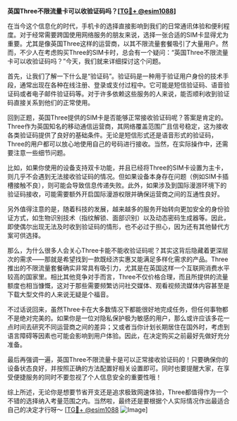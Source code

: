**英国Three不限流量卡可以收验证码吗？[[TG💪+ @esim1088](https://t.me/s/esim1088)]**

在当今这个信息化的时代，手机卡的选择直接影响到我们的日常通讯体验和便利程度。对于经常需要跨国使用网络服务的朋友来说，选择一张合适的SIM卡显得尤为重要。尤其是像英国Three这样的运营商，以其不限流量套餐吸引了大量用户。然而，不少人在考虑购买Three的SIM卡时，总会有一个疑问：“英国Three不限流量卡可以收验证码吗？”今天，我们就来详细探讨这个问题。

首先，让我们了解一下什么是“验证码”。验证码是一种用于验证用户身份的技术手段，通常出现在各种在线注册、登录或支付过程中。它可能是短信验证码、语音验证码或者电子邮件验证码等。对于许多依赖这些服务的人来说，能否顺利收到验证码直接关系到他们的正常使用。

回到正题，英国Three提供的SIM卡是否能够正常接收验证码呢？答案是肯定的。Three作为英国知名的移动通信运营商，其网络覆盖范围广且信号稳定，这为接收各类验证码提供了良好的基础条件。无论是短信形式还是语音形式的验证码，Three的用户都可以放心地使用自己的号码进行接收。当然，在实际操作中，还需要注意一些细节问题。

比如，如果你使用的设备支持双卡功能，并且已经将Three的SIM卡设置为主卡，则几乎不会遇到无法接收验证码的情况。但如果设备本身存在问题（例如SIM卡插槽接触不良），则可能会导致信息传递失败。此外，如果涉及到国际漫游环境下的验证码接收，可能需要额外开启国际漫游权限并确保运营商之间的互通性良好。

另外值得注意的是，随着科技的发展，越来越多的服务开始转向更加安全的身份验证方式，如生物识别技术（指纹解锁、面部识别）以及动态密码生成器等。因此，即使偶尔出现无法及时收到验证码的情形，也不必过于担心，因为还有其他替代方案可供选择。

那么，为什么很多人会关心Three卡能不能收验证码呢？其实这背后隐藏着更深层次的需求——那就是希望找到一款既经济实惠又能满足多样化需求的产品。Three推出的不限流量套餐确实非常具有吸引力，尤其是在英国这样一个互联网消费水平较高的国家里。相比其他竞争对手而言，Three不仅价格合理，而且所提供的流量额度也相当慷慨，这对于那些需要频繁访问社交媒体、观看视频流媒体内容甚至是下载大型文件的人来说无疑是个福音。

不过话说回来，虽然Three卡在大多数情况下都能很好地完成任务，但任何事物都不是绝对完美的。如果你是一位对隐私保护极为敏感的用户，那么或许应该多花一点时间去研究不同运营商之间的差异；又或者当你计划长期居住在国外时，考虑到语言障碍等因素也可能会影响到用户体验。因此，在决定购买之前最好先做好充分准备。

最后再强调一遍，英国Three不限流量卡是可以正常接收验证码的！只要确保你的设备状态良好，并按照正确的方法配置好相关设置即可。同时也要提醒大家，在享受便捷服务的同时不要忽视了个人信息安全的重要性哦！

综上所述，无论你是想要节省开支还是追求极致网速体验，Three都值得作为一个不错的选择纳入考量范围之内。当然啦，最终还是要根据个人实际情况作出最适合自己的决定才行呀～ [[TG💪+ @esim1088](https://t.me/s/esim1088) ![Image](https://i.postimg.cc/4NQfJmqS/Snipaste-2025-05-13-00-14-12.png)]